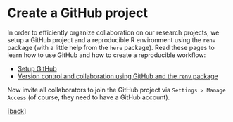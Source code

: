 # Create a GitHub project

In order to efficiently organize collaboration on our research projects, we setup a GitHub project and a reproducible R environment using the `renv` package (with a little help from the `here` package). Read these pages to learn how to use GitHub and how to create a reproducible workflow:  

- [Setup GitHub](https://github.com/alex-strobel/DPP-LabManual/wiki/GitHub)
- [Version control and collaboration using GitHub and the `renv` package](https://github.com/alex-strobel/DPP-LabManual/blob/main/Manuals/GitHub_and_renv/GitHub_and_renv_short.md)

Now invite all collaborators to join the GitHub project via `Settings > Manage Access` (of course, they need to have a GitHub account). 

[[back](00_How_to_organize_a_research_project.md#organization-of-this-manual)]
